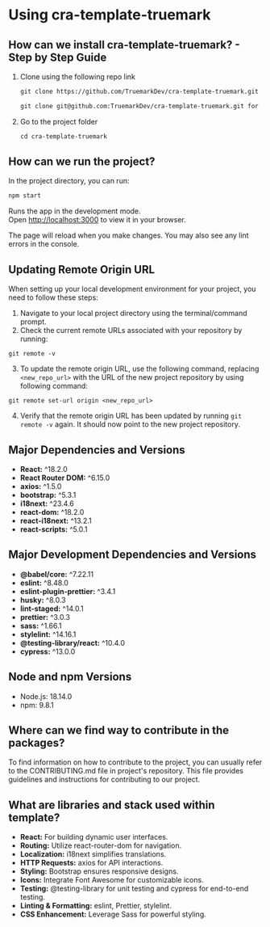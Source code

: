 # Using cra-template-truemark

## How can we install cra-template-truemark? - Step by Step Guide

1. Clone using the following repo link

   ```md
   git clone https://github.com/TruemarkDev/cra-template-truemark.git for https.

   git clone git@github.com:TruemarkDev/cra-template-truemark.git for ssh.
   
   ```

2. Go to the project folder

   ```md
   cd cra-template-truemark
   ```

## How can we run the project?

In the project directory, you can run:

   ```md
   npm start
   ```

Runs the app in the development mode.\
 Open [http://localhost:3000](http://localhost:3000) to view it in your browser.

The page will reload when you make changes.
You may also see any lint errors in the console.

## Updating Remote Origin URL

When setting up your local development environment for your project, you need to follow these steps:

1. Navigate to your local project directory using the terminal/command prompt.
2. Check the current remote URLs associated with your repository by running:

```
git remote -v

```
3. To update the remote origin URL, use the following command, replacing `<new_repo_url>` with the URL of the new project repository by using following command:

```
git remote set-url origin <new_repo_url>

```
4. Verify that the remote origin URL has been updated by running `git remote -v` again. It should now point to the new project repository.

## Major Dependencies and Versions

- **React:** ^18.2.0
- **React Router DOM:** ^6.15.0
- **axios:** ^1.5.0
- **bootstrap:** ^5.3.1
- **i18next:** ^23.4.6
- **react-dom:** ^18.2.0
- **react-i18next:** ^13.2.1
- **react-scripts:** ^5.0.1

## Major Development Dependencies and Versions

- **@babel/core:** ^7.22.11
- **eslint:** ^8.48.0
- **eslint-plugin-prettier:** ^3.4.1
- **husky:** ^8.0.3
- **lint-staged:** ^14.0.1
- **prettier:** ^3.0.3
- **sass:** ^1.66.1
- **stylelint:** ^14.16.1
- **@testing-library/react:** ^10.4.0
- **cypress:** ^13.0.0


## Node and npm Versions

- Node.js: 18.14.0
- npm: 9.8.1

## Where can we find way to contribute in the packages?

To find information on how to contribute to the project, you can usually refer to the CONTRIBUTING.md file in project's repository. This file provides guidelines and instructions for contributing to our project.

## What are libraries and stack used within template?

- **React:** For building dynamic user interfaces.
- **Routing:** Utilize react-router-dom for navigation.
- **Localization:** i18next simplifies translations.
- **HTTP Requests:** axios for API interactions.
- **Styling:** Bootstrap ensures responsive designs.
- **Icons:** Integrate Font Awesome for customizable icons.
- **Testing:** @testing-library for unit testing and cypress for end-to-end testing.
- **Linting & Formatting:** eslint, Prettier, stylelint.
- **CSS Enhancement:** Leverage Sass for powerful styling.
